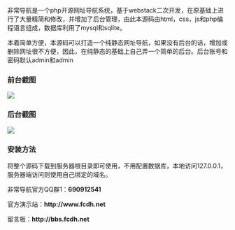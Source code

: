 <p>非常导航是一个php开源网址导航系统，基于webstack二次开发，在原基础上进行了大量精简和修改，并增加了后台管理，由此本源码由html，css，js和php编程语言组成，数据库利用了mysql和sqlite。</p>
<p>本着简单方便，本源码可以打造一个纯静态网址导航，如果没有后台的话，增加或删除网址很不方便，因此，在纯静态的基础上自己弄一个简单的后台。后台账号和密码默认admin和admin</p>
<p><h3>前台截图</h3>
  <img src="http://www.fcdh.net/assets/images/fcdh-2.jpg">
  </p>
  <p><h3>后台截图</h3>
  <img src="http://www.fcdh.net/assets/images/fcdh-1.jpg">
  </p>
<p>
  <h3>安装方法</h3>
  将整个源码下载到服务器根目录即可使用，不用配置数据库，本地访问127.0.0.1，服务器端访问则使用自己绑定的域名。
  </p>
<p>非常导航官方QQ群1：<strong>690912541</strong></p>
<p>官方演示站：<strong>http://www.fcdh.net</strong></p>
<p>留言板：<strong>http://bbs.fcdh.net</strong></p>
